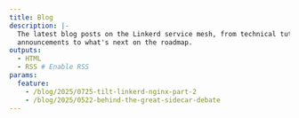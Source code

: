 ```yaml
---
title: Blog
description: |-
  The latest blog posts on the Linkerd service mesh, from technical tutorials to
  announcements to what's next on the roadmap.
outputs:
  - HTML
  - RSS # Enable RSS
params:
  feature:
    - /blog/2025/0725-tilt-linkerd-nginx-part-2
    - /blog/2025/0522-behind-the-great-sidecar-debate
---
```

